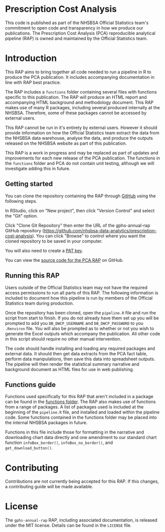 # Prescription Cost Analysis

This code is published as part of the NHSBSA Official Statistics team's commitment to open code and transparency in how we produce our publications. The Prescription Cost Analysis (PCA) reproducible analytical pipeline (RAP) is owned and maintained by the Official Statistics team.

# Introduction

This RAP aims to bring together all code needed to run a pipeline in R to produce the PCA publication. It includes accompanying documentation in line with RAP best practice. 

The RAP includes a `functions` folder containing several files with functions specific to this publication. The RAP will produce an HTML report and accompanying HTML background and methodology document. This RAP makes use of many R packages, including several produced internally at the NHSBSA. Therefore, some of these packages cannot be accessed by external users. 

This RAP cannot be run in it's entirety by external users. However it should provide information on how the Official Statistics team extract the data from the NHSBSA data warehouse, analyse the data, and produce the outputs released on the NHSBSA website as part of this publication.

This RAP is a work in progress and may be replaced as part of updates and improvements for each new release of the PCA publication. The functions in the `functions` folder and PCA do not contain unit testing, although we will investigate adding this in future.

## Getting started

You can clone the repository containing the RAP through [GitHub](https://github.com/) using the following steps.

In RStudio, click on "New project", then click "Version Control" and select the "Git" option.

Click "Clone Git Repository" then enter the URL of the gphs-annual-rap GitHub repository (https://github.com/nhsbsa-data-analytics/prescription-cost-analysis). You can click "Browse" to control where you want the cloned repository to be saved in your computer.

You will also need to create a [PAT key](https://docs.github.com/en/authentication/keeping-your-account-and-data-secure/managing-your-personal-access-tokens).

You can view the [source code for the PCA RAP](https://github.com/nhsbsa-data-analytics/prescription-cost-analysis) on GitHub.

## Running this RAP

Users outside of the Official Statistics team may not have the required access permissions to run all parts of this RAP. The following information is included to document how this pipeline is run by members of the Official Statistics team during production.

Once the repository has been cloned, open the `pipeline.R` file and run the script from start to finish. If you do not already have them set up you will be prompted to add you `DB_DWCP_USERNAME` and `DB_DWCP_PASSWORD` to you `.Renviron` file. You will also be prompted as to whether or not you wish to generate the Excel outputs which accompany the publication. All other code in this script should require no other manual intervention.

The code should handle installing and loading any required packages and external data. It should then get data extracts from the PCA fact table, perform data manipulations, then save this data into spreadsheet outputs. The pipeline will then render the statistical summary narrative and background document as HTML files for use in web publishing.

## Functions guide

Functions used specifically for this RAP that aren't included in a package can be found in the [functions folder](https://github.com/nhsbsa-data-analytics/prescription-cost-analysis/tree/main/functions). The RAP also makes use of functions from a range of packages. A list of packages used is included at the beginning of the `pipeline.R` file, and installed and loaded within the pipeline code. Some functions contained in the functions folder may be placed into the internal NHSBSA packages in future.

Functions in this file include those for formatting in the narrative and downloading chart data directly and one amendment to our standard chart function `infoBox_border()`, `infoBox_no_border()`,  and `get_download_button()`.

# Contributing

Contributions are not currently being accepted for this RAP. If this changes, a contributing guide will be made available.

# License

The `gphs-annual-rap` RAP, including associated documentation, is released under the MIT license. Details can be found in the `LICENSE` file.